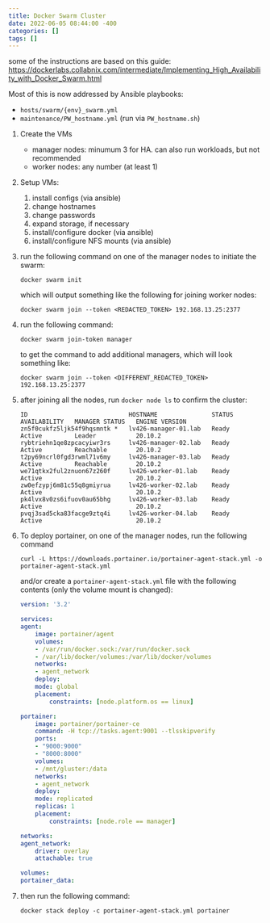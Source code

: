 ```yaml
---
title: Docker Swarm Cluster
date: 2022-06-05 08:44:00 -400
categories: []
tags: []
---
```


some of the instructions are based on this guide: https://dockerlabs.collabnix.com/intermediate/Implementing_High_Availability_with_Docker_Swarm.html

Most of this is now addressed by Ansible playbooks: 

- `hosts/swarm/{env}_swarm.yml` 
- `maintenance/PW_hostname.yml` (run via `PW_hostname.sh`)

1.  Create the VMs
    - manager nodes: minumum 3 for HA. can also run workloads, but not recommended
    - worker nodes: any number (at least 1)
2.  Setup VMs:
    1. install configs (via ansible)
    2. change hostnames
    3. change passwords
    4. expand storage, if necessary
    5. install/configure docker (via ansible)
    6. install/configure NFS mounts (via ansible)
3.  run the following command on one of the manager nodes to initiate the swarm:

    ```shell
    docker swarm init
    ```

    which will output something like the following for joining worker nodes:

    ```shell
    docker swarm join --token <REDACTED_TOKEN> 192.168.13.25:2377
    ```

4.  run the following command:

    ```shell
    docker swarm join-token manager
    ```

    to get the command to add additional managers, which will look something like:

    ```shell
    docker swarm join --token <DIFFERENT_REDACTED_TOKEN> 192.168.13.25:2377
    ```

5.  after joining all the nodes, run `docker node ls` to confirm the cluster:

    ```
    ID                            HOSTNAME               STATUS    AVAILABILITY   MANAGER STATUS   ENGINE VERSION
    zn5f0cukfz5ljk54f9hqsmntk *   lv426-manager-01.lab   Ready     Active         Leader           20.10.2
    rybtriehn1qe8zpcacyiwr3rs     lv426-manager-02.lab   Ready     Active         Reachable        20.10.2
    t2py69ncrl0fgd3rwml71v6my     lv426-manager-03.lab   Ready     Active         Reachable        20.10.2
    we71qtkx2ful2znuon67z260f     lv426-worker-01.lab    Ready     Active                          20.10.2
    zw0efzypj6m81c55q8gmiyrua     lv426-worker-02.lab    Ready     Active                          20.10.2
    pk4lvx8v0zs6ifuov0au65bhg     lv426-worker-03.lab    Ready     Active                          20.10.2
    pvqj3sad5cka83facge9ztq4i     lv426-worker-04.lab    Ready     Active                          20.10.2
    ```

6.  To deploy portainer, on one of the manager nodes, run the following command

    ```shell
    curl -L https://downloads.portainer.io/portainer-agent-stack.yml -o portainer-agent-stack.yml
    ```

    and/or create a `portainer-agent-stack.yml` file with the following contents (only the volume mount is changed):

    ```yml
    version: '3.2'

    services:
    agent:
        image: portainer/agent
        volumes:
        - /var/run/docker.sock:/var/run/docker.sock
        - /var/lib/docker/volumes:/var/lib/docker/volumes
        networks:
        - agent_network
        deploy:
        mode: global
        placement:
            constraints: [node.platform.os == linux]

    portainer:
        image: portainer/portainer-ce
        command: -H tcp://tasks.agent:9001 --tlsskipverify
        ports:
        - "9000:9000"
        - "8000:8000"
        volumes:
        - /mnt/gluster:/data
        networks:
        - agent_network
        deploy:
        mode: replicated
        replicas: 1
        placement:
            constraints: [node.role == manager]

    networks:
    agent_network:
        driver: overlay
        attachable: true

    volumes:
    portainer_data:
    ```

7.  then run the following command:

    ```shell
    docker stack deploy -c portainer-agent-stack.yml portainer
    ```
